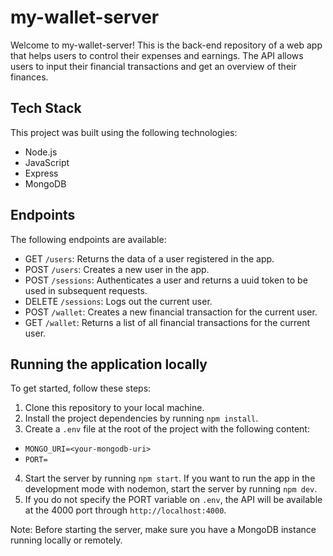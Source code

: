 # my-wallet-server

Welcome to my-wallet-server! This is the back-end repository of a web app that helps users to control their expenses and earnings. The API allows users to input their financial transactions and get an overview of their finances.

## Tech Stack

This project was built using the following technologies:

- Node.js
- JavaScript
- Express
- MongoDB

## Endpoints

The following endpoints are available:

- GET `/users`: Returns the data of a user registered in the app.
- POST `/users`: Creates a new user in the app.
- POST `/sessions`: Authenticates a user and returns a uuid token to be used in subsequent requests.
- DELETE `/sessions`: Logs out the current user.
- POST `/wallet`: Creates a new financial transaction for the current user.
- GET `/wallet`: Returns a list of all financial transactions for the current user.

## Running the application locally

To get started, follow these steps:

1. Clone this repository to your local machine.
2. Install the project dependencies by running `npm install`.
3. Create a `.env` file at the root of the project with the following content:
  - `MONGO_URI=<your-mongodb-uri>`
  - `PORT=`
4. Start the server by running `npm start`. If you want to run the app in the development mode with nodemon, start the server by running `npm dev`.
5. If you do not specify the PORT variable on `.env`, the API will be available at the 4000 port through `http://localhost:4000`.

Note: Before starting the server, make sure you have a MongoDB instance running locally or remotely.
